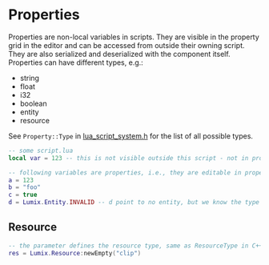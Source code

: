 # Properties

Properties are non-local variables in scripts. They are visible in the property grid in the editor and can be accessed from outside their owning script. They are also serialized and deserialized with the component itself. Properties can have different types, e.g.:
* string
* float
* i32
* boolean
* entity
* resource

See `Property::Type` in [lua_script_system.h](../../src/lua/lua_script_system.h) for the list of all possible types.

```lua
-- some script.lua
local var = 123 -- this is not visible outside this script - not in property grid, nor is it (de)serialized

-- following variables are properties, i.e., they are editable in property grid, etc.
a = 123
b = "foo"
c = true
d = Lumix.Entity.INVALID -- d point to no entity, but we know the type of `d` is Entity
```

## Resource

```lua
-- the parameter defines the resource type, same as ResourceType in C++ API
res = Lumix.Resource:newEmpty("clip")
```

